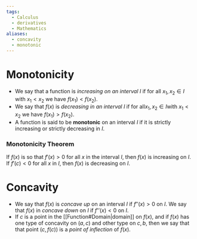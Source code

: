 ```yaml
---
tags:
  - Calculus
  - derivatives
  - Mathematics
aliases:
  - concavity
  - monotonic
---
```

# Monotonicity
- We say that a function is _increasing on an interval_ $I$ if for all $x_{1},x_{2}\in I$ with $x_{1}<x_{2}$ we have $f(x_{1})<f(x_{2})$.
- We say that $f(x)$ is _decreasing in an interval_ $I$ if for all$x_{1},x_{2}\in I$with $x_{1}<x_{2}$ we have $f(x_{1})>f(x_{2})$.
- A function is said to be **monotonic** on an interval $I$ if it is strictly increasing or strictly decreasing in $I$.
### Monotonicity Theorem
If $f(x)$ is so that $f'(x)>0$ for all $x$ in the interval $I$, then $f(x)$ is increasing on $I$. If $f'(c)<0$ for all $x$ in $I$, then $f(x)$ is decreasing on $I$.

# Concavity
- We say that $f(x)$ is _concave up_ on an interval $I$ if $f''(x)>0$ on $I$. We say that $f(x)$ in _concave down_ on $I$ if $f’’(x)<0$ on $I$. 
- If $c$ is a point in the [[Function#Domain|domain]] on $f(x)$, and if $f(x)$ has one type of concavity on $(a,c)$ and other type on $c,b$, then we say that that point $(c,f(c))$ is a _point of inflection_ of $f(x)$.